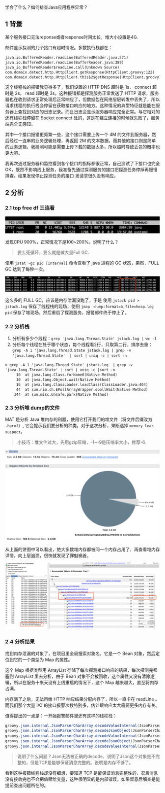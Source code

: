 学会了什么？如何排查Java应用程序异常？

## 1 背景

某个服务接口无法reponse或者response时间太长，堆大小设置是4G.

邮件显示探测的几个接口有超时情况。多数执行栈都在：

```
java.io.BufferedReader.readLine(BufferedReader.java:371)
java.io.BufferedReader.readLine(BufferReader.java:389)
java_io_BufferedReader$readLine.call(Unknown Source)
com.domain.detect.http.HttpClient.getResponse(HttpClient.groovy:122)
com.domain.detect.http.HttpClient.this$2$getResponse(HttpClient.groovy)
```

这个线程栈的报错我见得多了，我们设置的 HTTP DNS 超时是 1s， connect 超时是 2s， read 超时是 3s，这种报错都是探测服务正常发送了 HTTP 请求，服务器也在收到请求正常处理后正常响应了，但数据包在网络层层转发中丢失了，所以请求线程的执行栈会停留在获取接口响应的地方。这种情况的典型特征就是能在服务器上查找到对应的日志记录。而且日志会显示服务器响应完全正常。与它相对的还有线程栈停留在 Socket connect 处的，这是在建立连接的时候就失败了，服务端完全无感知。

其中一个接口报错更频繁一些，这个接口需要上传一个 4M 的文件到服务器，然后经过一连串的业务逻辑处理，再返回 2M 的文本数据，而其他的接口则是简单的业务逻辑，我猜测可能是需要上传下载的数据太多，所以超时导致丢包的概率也更大吧。

我再次通过服务器和监控看到各个接口的指标都很正常，自己测试了下接口也完全 OK，既然不影响线上服务，我准备先通过探测服务的接口把探测任务停掉再慢慢排查。结果发现停止探测任务的接口 发请求很久没有响应。



## 2 分析

### 2.1 top free df 三连看

![image-20210530153319022](经验1内存泄露排查.assets/image-20210530153319022-2360069.png)

发现CPU 900%，正常情况下是100~200%。说明了什么？

> 要么死循环，要么就是做大量Full GC.

使用 `jstat -gc pid [interval]` 命令查看了 java 进程的 GC 状态，果然，FULL GC 达到了每秒一次。

![图片](经验1内存泄露排查.assets/640-2360153.png)

这么多的 FULL GC，应该是内存泄漏没跑了，于是 使用 `jstack pid > jstack.log` 保存了线程栈的现场，使用 `jmap -dump:format=b,file=heap.log pid` 保存了堆现场，然后重启了探测服务，报警邮件终于停止了。

### 2.2 分析栈

1. 分析有多少个线程：`grep 'java.lang.Thread.State' jstack.log | wc -l`
2. 分析每个线程在处于哪个状态，每个线程看2行，只取第二行，排序去重：`grep -A 1 'java.lang.Thread.State jstack.log | grep -v 'java.lang.Thread.State'  | sort | uniq -c | sort -n`

```
> grep -A 1 'java.lang.Thread.State' jstack.log  | grep -v 'java.lang.Thread.State' | sort | uniq -c |sort -n
     10  at java.lang.Class.forName0(Native Method)
     10  at java.lang.Object.wait(Native Method)
     16  at java.lang.ClassLoader.loadClass(ClassLoader.java:404)
     44  at sun.nio.ch.EPollArrayWrapper.epollWait(Native Method)
    344  at sun.misc.Unsafe.park(Native Method)
```

### 2.3 分析堆 dump的文件

MAT 是分析 Java 堆内存的利器，使用它打开我们的堆文件（将文件后缀改为 `.hprof`）, 它会提示我们要分析的种类，对于这次分析，果断选择 `memory leak suspect`。

> 小技巧：堆文件过大，先用gzip压缩，-1~-9是压缩率大小，推荐-6.

![图片](经验1内存泄露排查.assets/640-20210530155024013.png)



从上面的饼图中可以看出，绝大多数堆内存都被同一个内存占用了，再查看堆内存详情，向上层追溯，很快就发现了罪魁祸首。

![图片](经验1内存泄露排查.assets/640-20210530155126494.png)

### 2.4 分析结果

找到内存泄漏的对象了，在项目里全局搜索对象名，它是一个 Bean 对象，然后定位到它的一个类型为 Map 的属性。

这个 Map 根据类型用 ArrayList 存储了每次探测接口响应的结果，每次探测完都塞到 ArrayList 里去分析，由于 Bean 对象不会被回收，这个属性又没有清除逻辑，所以在服务十来天没有上线重启的情况下，这个 Map 越来越大，直至将内存占满。

内存满了之后，无法再给 HTTP 响应结果分配内存了，所以一直卡在 readLine 。而我们那个大量 I/O 的接口报警次数特别多，估计跟响应太大需要更多内存有关。



值得提出的一点是：一开始报警邮件里还有这样的线程栈：

```java
groovy.json.internal.JsonParserCharArray.decodeValueInternal(JsonParserCharArray.java:166)
groovy.json.internal.JsonParserCharArray.decodeJsonObject(JsonParserCharArray.java:132)
groovy.json.internal.JsonParserCharArray.decodeValueInternal(JsonParserCharArray.java:186)
groovy.json.internal.JsonParserCharArray.decodeJsonObject(JsonParserCharArray.java:132)
groovy.json.internal.JsonParserCharArray.decodeValueInternal(JsonParserCharArray.java:186)
```

> 说明了什么问题？Json无法被正确的decode，说明了Json这个对象是不完整的，但是TCP是能够保证消息完整的。说明是内存不够了。

看到这种报错线程栈却没有细想，要知道 TCP 是能保证消息完整性的，况且消息没有接收完也不会把值赋给变量，这种很明显的是内部错误，如果留意后细查是能提前查出问题所在的。